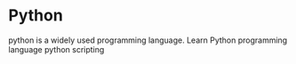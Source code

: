 # Python
python is a widely used programming language.
Learn Python programming language 
python scripting

